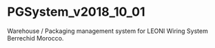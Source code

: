 # PGSystem_v2018_10_01
Warehouse / Packaging management system for LEONI Wiring System Berrechid Morocco.
